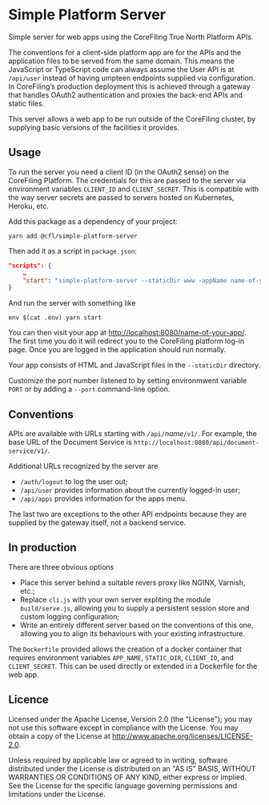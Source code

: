 Simple Platform Server
======================

Simple server for web apps using the CoreFiling True North Platform APIs.

The conventions for a client-side platform app are for the APIs and the
application files to be served from the same domain. This means the JavaScript
or TypeScript code can always assume the User API is at `/api/user` instead of
having umpteen endpoints supplied via configuration. In CoreFiling’s production
deployment this is achieved through a gateway that handles OAuth2
authentication and proxies the back-end APIs and static files.

This server allows a web app to be run outside of the CoreFiling cluster, by
supplying basic versions of the facilities it provides.


Usage
-----

To run the server you need a client ID (in the OAuth2 sense) on the CoreFiling
Platform. The credentials for this are passed to the server via environment
variables `CLIENT_ID` and `CLIENT_SECRET`. This is compatible with the way
server secrets are passed to servers hosted on Kubernetes, Heroku, etc.

Add this package as a dependency of your project:

```shell
yarn add @cfl/simple-platform-server
```

Then add it as a script in `package.json`:

```json
"scripts": {
    …
    "start": "simple-platform-server --staticDir www -appName name-of-your-app"
}
```

And run the server with something like

    env $(cat .env) yarn start

You can then visit your app at <http://localhost:8080/name-of-your-app/>. The
first time you do it will redirect you to the CoreFiling platform log-in page.
Once you are logged in the application should run normally.

Your app consists of HTML and JavaScript files in the `--staticDir` directory.

Customize the port number listened to by setting environmwent variable `PORT` or
by adding a `--port` command-line option.


Conventions
-----------

APIs are available with URLs starting with `/api/`_name_`/v1/`. For example, the
base URL of the Document Service is
`http://localhost:8080/api/document-service/v1/`.

Additional URLs recognized by the server are

* `/auth/logout` to log the user out;
* `/api/user` provides information about the currently logged-in user;
* `/api/apps` provides information for the apps menu.

The last two are exceptions to the other API endpoints because they are supplied
by the gateway itself, not a backend service.


In production
-------------

There are three obvious options

* Place this server behind a suitable revers proxy like NGINX, Varnish, etc.;
* Replace `cli.js` with your own server expliting the module `build/serve.js`,
  allowing you to supply a
  persistent session store and custom logging configuration;
* Write an entirely different server based on the conventions of this one,
  allowing you to align its behaviours with your existing infrastructure.

The `Dockerfile` provided allows the creation of a docker container that
requires environment variables `APP_NAME`, `STATIC_DIR`, `CLIENT_ID`, and
`CLIENT_SECRET`. This can be used directly or extended in a Dockerfile for the
web app.


Licence
-------

Licensed under the Apache License, Version 2.0 (the "License");
you may not use this software except in compliance with the License.
You may obtain a copy of the License at <http://www.apache.org/licenses/LICENSE-2.0>.

Unless required by applicable law or agreed to in writing, software
distributed under the License is distributed on an "AS IS" BASIS,
WITHOUT WARRANTIES OR CONDITIONS OF ANY KIND, either express or implied.
See the License for the specific language governing permissions and
limitations under the License.
